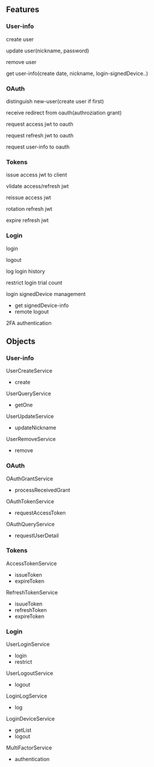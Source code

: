 ## Features

### User-info

create user

update user(nickname, password)

remove user

get user-info(create date, nickname, login-signedDevice..)

### OAuth

distinguish new-user(create user if first)

receive redirect from oauth(authroziation grant)

request access jwt to oauth

request refresh jwt to oauth

request user-info to oauth

### Tokens

issue access jwt to client

vlidate access/refresh jwt

reissue access jwt

rotation refresh jwt

expire refresh jwt

### Login

login

logout

log login history

restrict login trial count

login signedDevice management
* get signedDevice-info
* remote logout

2FA authentication

## Objects

### User-info

UserCreateService
* create

UserQueryService
* getOne

UserUpdateService
* updateNickname

UserRemoveService
* remove

### OAuth

OAuthGrantService
* processReceivedGrant

OAuthTokenService
* requestAccessToken

OAuthQueryService
* requestUserDetail

### Tokens

AccessTokenService
* issueToken
* expireToken

RefreshTokenService
* isuueToken
* refreshToken
* expireToken

### Login

UserLoginService
* login
* restrict

UserLogoutService
* logout

LoginLogService
* log

LoginDeviceService
* getList
* logout

MultiFactorService
* authentication

